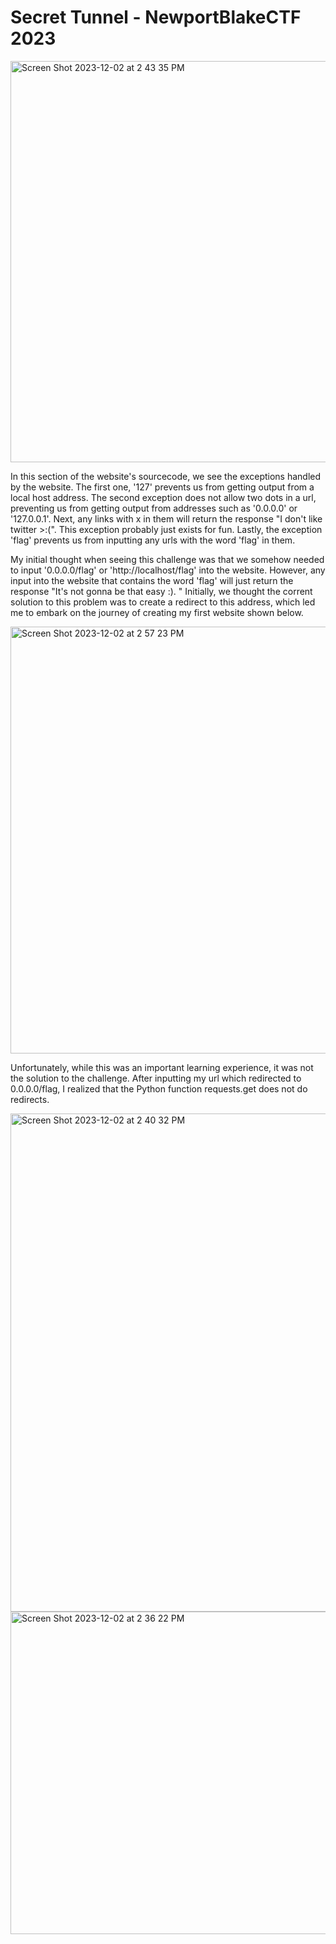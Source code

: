 # Secret Tunnel - NewportBlakeCTF 2023


<img width="642" alt="Screen Shot 2023-12-02 at 2 43 35 PM" src="https://github.com/renukabhu/ctf/assets/147457857/2a5e1bfd-da2c-4c57-894e-5960bd2415a3">


In this section of the website's sourcecode, we see the exceptions handled by the website. The first one, '127' prevents us from getting output from a local host address. The second exception does not allow two dots in a url, preventing us from getting output from addresses such as '0.0.0.0' or '127.0.0.1'. Next, any links with x in them will return the response "I don't like twitter >:(". This exception probably just exists for fun. Lastly, the exception 'flag' prevents us from inputting any urls with the word 'flag' in them.

My initial thought when seeing this challenge was that we somehow needed to input '0.0.0.0/flag' or 'http://localhost/flag' into the website. However, any input into the website that contains the word 'flag' will just return the response "It's not gonna be that easy :). " Initially, we thought the corrent solution to this problem was to create a redirect to this address, which led me to embark on the journey of creating my first website shown below.


<img width="683" alt="Screen Shot 2023-12-02 at 2 57 23 PM" src="https://github.com/renukabhu/ctf/assets/147457857/467b3024-cef8-402d-b42f-2447aa883e88">


Unfortunately, while this was an important learning experience, it was not the solution to the challenge. After inputting my url which 
redirected to 0.0.0.0/flag, I realized that the Python function requests.get does not do redirects. 

<img width="797" alt="Screen Shot 2023-12-02 at 2 40 32 PM" src="https://github.com/renukabhu/ctf/assets/147457857/2b831614-c1d3-45ed-b467-a0337ff4ecbc">

<img width="516" alt="Screen Shot 2023-12-02 at 2 36 22 PM" src="https://github.com/renukabhu/ctf/assets/147457857/89ce172f-b3d7-4878-8a61-514e25a28f09">
